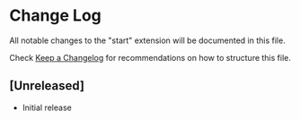 # Change Log

All notable changes to the "start" extension will be documented in this file.

Check [Keep a Changelog](http://keepachangelog.com/) for recommendations on how to structure this file.

## [Unreleased]

- Initial release